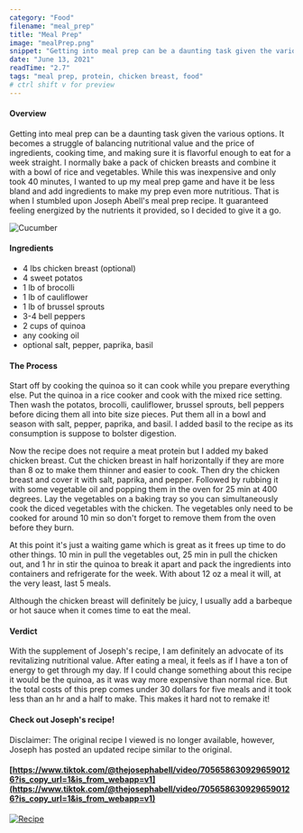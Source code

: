 ```yaml
---
category: "Food"
filename: "meal_prep"
title: "Meal Prep"
image: "mealPrep.png"
snippet: "Getting into meal prep can be a daunting task given the various options. It becomes a struggle of balancing nutritional value and the price of ingredients, cooking time, and making sure it is flavorful enough to eat for a week straight. I normally bake a pack of chicken breasts and combine it with a bowl of rice and vegetables. While this was inexpensive and only took 40 minutes, I wanted to up my meal prep game and have it be less bland and add ingredients to make my prep even more nutritious."
date: "June 13, 2021"
readTime: "2.7"
tags: "meal prep, protein, chicken breast, food"
# ctrl shift v for preview
---
```

#### Overview
 
 Getting into meal prep can be a daunting task given the various options. It becomes a struggle of balancing nutritional value and the price of ingredients, cooking time, and making sure it is flavorful enough to eat for a week straight. I normally bake a pack of chicken breasts and combine it with a bowl of rice and vegetables. While this was inexpensive and only took 40 minutes, I wanted to up my meal prep game and have it be less bland and add ingredients to make my prep even more nutritious. That is when I stumbled upon Joseph Abell's meal prep recipe. It guaranteed feeling energized by the nutrients it provided, so I decided to give it a go. 

![Cucumber](/images/food/mealPrep.png)

#### Ingredients
- 4 lbs chicken breast (optional)
- 4 sweet potatos
- 1 lb of brocolli
- 1 lb of cauliflower
- 1 lb of brussel sprouts
- 3-4 bell peppers
- 2 cups of quinoa
- any cooking oil
- optional salt, pepper, paprika, basil 

#### The Process
Start off by cooking the quinoa so it can cook while you prepare everything else. Put the quinoa in a rice cooker and cook with the mixed rice setting. Then wash the potatos, brocolli, cauliflower, brussel sprouts, bell peppers before dicing them all into bite size pieces. Put them all in a bowl and season with salt, pepper, paprika, and basil. I added basil to the recipe as its consumption is suppose to bolster digestion.

Now the recipe does not require a meat protein but I added my baked chicken breast. Cut the chicken breast in half horizontally if they are more than 8 oz to make them thinner and easier to cook. Then dry the chicken breast and cover it with salt, paprika, and pepper. Followed by rubbing it with some vegetable oil and popping them in the oven for 25 min at 400 degrees. Lay the vegetables on a baking tray so you can simultaneously cook the diced vegetables with the chicken. The vegetables only need to be cooked for around 10 min so don't forget to remove them from the oven before they burn.

At this point it's just a waiting game which is great as it frees up time to do other things. 10 min in pull the vegetables out, 25 min in pull the chicken out, and 1 hr in stir the quinoa to break it apart and pack the ingredients into containers and refrigerate for the week. With about 12 oz a meal it will, at the very least, last 5 meals. 

Although the chicken breast will definitely be juicy, I usually add a barbeque or hot sauce when it comes time to eat the meal. 

#### Verdict
With the supplement of Joseph's recipe, I am definitely an advocate of its revitalizing nutritional value. After eating a meal, it feels as if I have a ton of energy to get through my day. If I could change something about this recipe it would be the quinoa, as it was way more expensive than normal rice. But the total costs of this prep comes under 30 dollars for five meals and it took less than an hr and a half to make. This makes it hard not to remake it!

#### Check out Joseph's recipe!
Disclaimer: The original recipe I viewed is no longer available, however, Joseph has posted an updated recipe similar to the original.
#### [https://www.tiktok.com/@thejosephabell/video/7056586309296590126?is_copy_url=1&is_from_webapp=v1](https://www.tiktok.com/@thejosephabell/video/7056586309296590126?is_copy_url=1&is_from_webapp=v1)
[![Recipe](/images/food/mealPrepVideo.png)](https://www.tiktok.com/@thejosephabell/video/7056586309296590126?is_copy_url=1&is_from_webapp=v1 "Video")
